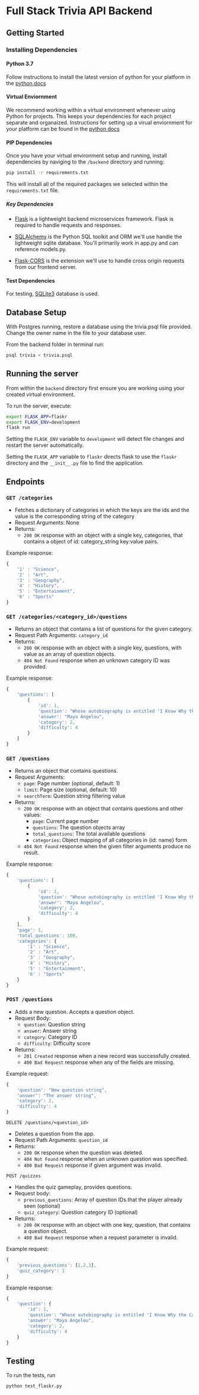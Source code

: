 # Full Stack Trivia API Backend

## Getting Started

### Installing Dependencies

#### Python 3.7

Follow instructions to install the latest version of python for your platform in the [python docs](https://docs.python.org/3/using/unix.html#getting-and-installing-the-latest-version-of-python)

#### Virtual Enviornment

We recommend working within a virtual environment whenever using Python for projects. This keeps your dependencies for each project separate and organaized. Instructions for setting up a virual enviornment for your platform can be found in the [python docs](https://packaging.python.org/guides/installing-using-pip-and-virtual-environments/)

#### PIP Dependencies

Once you have your virtual environment setup and running, install dependencies by naviging to the `/backend` directory and running:

```bash
pip install -r requirements.txt
```

This will install all of the required packages we selected within the `requirements.txt` file.

##### Key Dependencies

- [Flask](http://flask.pocoo.org/)  is a lightweight backend microservices framework. Flask is required to handle requests and responses.

- [SQLAlchemy](https://www.sqlalchemy.org/) is the Python SQL toolkit and ORM we'll use handle the lightweight sqlite database. You'll primarily work in app.py and can reference models.py. 

- [Flask-CORS](https://flask-cors.readthedocs.io/en/latest/#) is the extension we'll use to handle cross origin requests from our frontend server. 

#### Test Dependencies

For testing, [SQLite3](https://sqlite.org/index.html) database is used.

## Database Setup
With Postgres running, restore a database using the trivia.psql file provided. Change the owner name in the file to your database user.

From the backend folder in terminal run:
```bash
psql trivia < trivia.psql
```

## Running the server

From within the `backend` directory first ensure you are working using your created virtual environment.

To run the server, execute:

```bash
export FLASK_APP=flaskr
export FLASK_ENV=development
flask run
```

Setting the `FLASK_ENV` variable to `development` will detect file changes and restart the server automatically.

Setting the `FLASK_APP` variable to `flaskr` directs flask to use the `flaskr` directory and the `__init__.py` file to find the application. 

## Endpoints

### `GET /categories`
- Fetches a dictionary of categories in which the keys are the ids and the value is the corresponding string of the category
- Request Arguments: None
- Returns:
  - `200 OK` response with an object with a single key, categories, that contains a object of id: category_string key:value pairs. 

Example response:
```js
{
    '1' : "Science",
    '2' : "Art",
    '3' : "Geography",
    '4' : "History",
    '5' : "Entertainment",
    '6' : "Sports"
}
```

### `GET /categories/<category_id>/questions`
- Returns an object that contains a list of questions for the given category.
- Request Path Arguments: `category_id`
- Returns:
  - `200 OK` response with an object with a single key, questions, with value as an array of question objects.
  - `404 Not Found` response when an unknown category ID was provided.

Example response:
```js
{
    'questions': [
        {
            'id': 1,
            'question': "Whose autobiography is entitled 'I Know Why the Caged Bird Sings'?",
            'answer': "Maya Angelou",
            'category': 2,
            'difficulty': 4
        }
    ]
}
```

### `GET /questions`
- Returns an object that contains questions.
- Request Arguments:
  - `page`: Page number (optional, default: 1)
  - `limit`: Page size (optional, default: 10)
  - `searchTerm`: Question string filtering value
- Returns:
  - `200 OK` response with an object that contains questions and other values:
    - `page`: Current page number
    - `questions`: The question objects array
    - `total_questions`: The total available questions
    - `categories`: Object mapping of all categories in {id: name} form
  - `404 Not Found` response when the given filter arguments produce no result.

Example response:
```js
{
    'questions': [
        {
            'id': 1,
            'question': "Whose autobiography is entitled 'I Know Why the Caged Bird Sings'?",
            'answer': "Maya Angelou",
            'category': 2,
            'difficulty': 4
        }
    ],
    'page': 1,
    'total_questions': 100,
    'categories': {
        '1' : "Science",
        '2' : "Art",
        '3' : "Geography",
        '4' : "History",
        '5' : "Entertainment",
        '6' : "Sports"
    }
}
```

### `POST /questions`
- Adds a new question. Accepts a question object.
- Request Body:
  - `question`: Question string
  - `answer`: Answer string
  - `category`: Category ID
  - `difficulty`: Difficulty score
- Returns:
  - `201 Created` response when a new record was successfully created.
  - `400 Bad Request` response when any of the fields are missing.

Example request:
```js
{
    'question': "New question string",
    'answer': "The answer string",
    'category': 2,
    'difficulty': 4
}
```

`DELETE /questions/<question_id>`
- Deletes a question from the app.
- Request Path Arguments: `question_id`
- Returns:
  - `200 OK` response when the question was deleted.
  - `404 Not Found` response when an unknown question was specified.
  - `400 Bad Request` response if given argument was invalid.

`POST /quizzes`
- Handles the quiz gameplay, provides questions.
- Request body:
  - `previous_questions`: Array of question IDs that the player already seen (optional)
  - `quiz_category`: Question category ID (optional)
- Returns:
  - `200 OK` response with an object with one key, question, that contains a question object.
  - `400 Bad Request` response when a request parameter is invalid.

Example request:
```js
{
    'previous_questions': [1,2,3],
    'quiz_category': 1
}
```

Example response:
```js
{
    'question': {
        'id': 1,
        'question': "Whose autobiography is entitled 'I Know Why the Caged Bird Sings'?",
        'answer': "Maya Angelou",
        'category': 2,
        'difficulty': 4
    }
}
```


## Testing
To run the tests, run
```
python test_flaskr.py
```